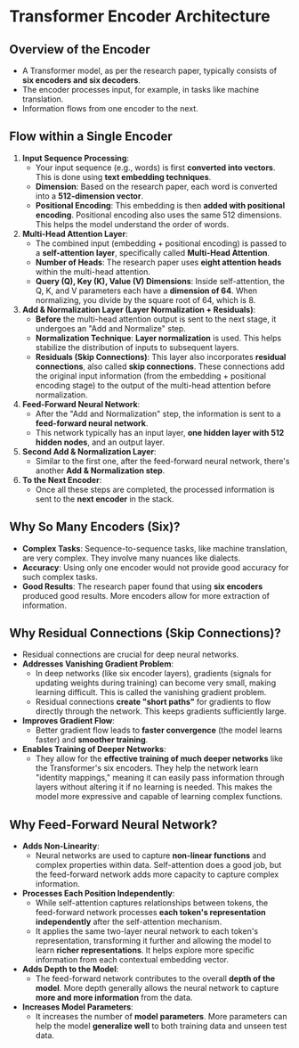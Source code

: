 # Transformer Encoder Architecture

## Overview of the Encoder
*   A Transformer model, as per the research paper, typically consists of **six encoders and six decoders**.
*   The encoder processes input, for example, in tasks like machine translation.
*   Information flows from one encoder to the next.

## Flow within a Single Encoder
1.  **Input Sequence Processing**:
    *   Your input sequence (e.g., words) is first **converted into vectors**. This is done using **text embedding techniques**.
    *   **Dimension**: Based on the research paper, each word is converted into a **512-dimension vector**.
    *   **Positional Encoding**: This embedding is then **added with positional encoding**. Positional encoding also uses the same 512 dimensions. This helps the model understand the order of words.
2.  **Multi-Head Attention Layer**:
    *   The combined input (embedding + positional encoding) is passed to a **self-attention layer**, specifically called **Multi-Head Attention**.
    *   **Number of Heads**: The research paper uses **eight attention heads** within the multi-head attention.
    *   **Query (Q), Key (K), Value (V) Dimensions**: Inside self-attention, the Q, K, and V parameters each have a **dimension of 64**. When normalizing, you divide by the square root of 64, which is 8.
3.  **Add & Normalization Layer (Layer Normalization + Residuals)**:
    *   **Before** the multi-head attention output is sent to the next stage, it undergoes an "Add and Normalize" step.
    *   **Normalization Technique**: **Layer normalization** is used. This helps stabilize the distribution of inputs to subsequent layers.
    *   **Residuals (Skip Connections)**: This layer also incorporates **residual connections**, also called **skip connections**. These connections add the original input information (from the embedding + positional encoding stage) to the output of the multi-head attention before normalization.
4.  **Feed-Forward Neural Network**:
    *   After the "Add and Normalization" step, the information is sent to a **feed-forward neural network**.
    *   This network typically has an input layer, **one hidden layer with 512 hidden nodes**, and an output layer.
5.  **Second Add & Normalization Layer**:
    *   Similar to the first one, after the feed-forward neural network, there's another **Add & Normalization step**.
6.  **To the Next Encoder**:
    *   Once all these steps are completed, the processed information is sent to the **next encoder** in the stack.

## Why So Many Encoders (Six)?
*   **Complex Tasks**: Sequence-to-sequence tasks, like machine translation, are very complex. They involve many nuances like dialects.
*   **Accuracy**: Using only one encoder would not provide good accuracy for such complex tasks.
*   **Good Results**: The research paper found that using **six encoders** produced good results. More encoders allow for more extraction of information.

## Why Residual Connections (Skip Connections)?
*   Residual connections are crucial for deep neural networks.
*   **Addresses Vanishing Gradient Problem**:
    *   In deep networks (like six encoder layers), gradients (signals for updating weights during training) can become very small, making learning difficult. This is called the vanishing gradient problem.
    *   Residual connections **create "short paths"** for gradients to flow directly through the network. This keeps gradients sufficiently large.
*   **Improves Gradient Flow**:
    *   Better gradient flow leads to **faster convergence** (the model learns faster) and **smoother training**.
*   **Enables Training of Deeper Networks**:
    *   They allow for the **effective training of much deeper networks** like the Transformer's six encoders. They help the network learn "identity mappings," meaning it can easily pass information through layers without altering it if no learning is needed. This makes the model more expressive and capable of learning complex functions.

## Why Feed-Forward Neural Network?
*   **Adds Non-Linearity**:
    *   Neural networks are used to capture **non-linear functions** and complex properties within data. Self-attention does a good job, but the feed-forward network adds more capacity to capture complex information.
*   **Processes Each Position Independently**:
    *   While self-attention captures relationships between tokens, the feed-forward network processes **each token's representation independently** after the self-attention mechanism.
    *   It applies the same two-layer neural network to each token's representation, transforming it further and allowing the model to learn **richer representations**. It helps explore more specific information from each contextual embedding vector.
*   **Adds Depth to the Model**:
    *   The feed-forward network contributes to the overall **depth of the model**. More depth generally allows the neural network to capture **more and more information** from the data.
*   **Increases Model Parameters**:
    *   It increases the number of **model parameters**. More parameters can help the model **generalize well** to both training data and unseen test data.